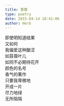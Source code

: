 ```yaml
---  
title: 苜蓿  
type: poetry  
date: 2015-04-14 18:41:06  
author: Herb    
---  
```

即使明知道结果  
又如何  
我偏爱这种酸涩  
如苜蓿叶儿  
如同不必期待花开  
颜色的名号  
香气的著作  
只要我卑微地  
开成一片  
尽力地绿  
无所阻隔